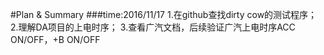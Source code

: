 #Plan & Summary
###time:2016/11/17
1.在github查找dirty cow的测试程序；
2.理解DA项目的上电时序；
3.查看广汽文档，后续验证广汽上电时序ACC ON/OFF，+B ON/OFF